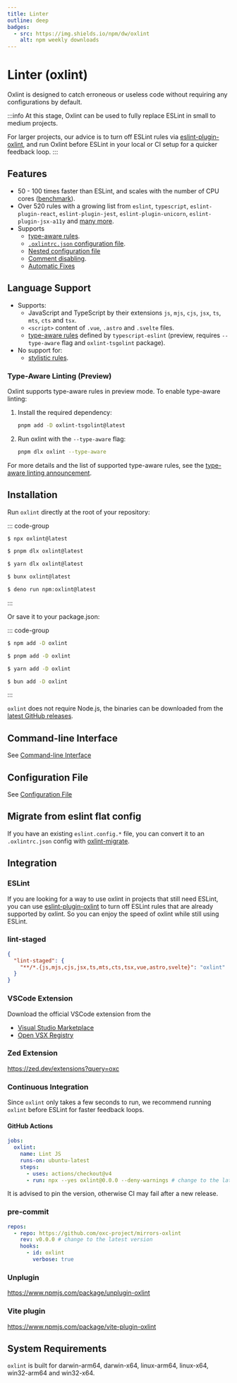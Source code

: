 ```yaml
---
title: Linter
outline: deep
badges:
  - src: https://img.shields.io/npm/dw/oxlint
    alt: npm weekly downloads
---
```


# Linter (oxlint)

<AppBadgeList />

Oxlint is designed to catch erroneous or useless code without requiring any configurations by default.

:::info
At this stage, Oxlint can be used to fully replace ESLint in small to medium projects.

For larger projects, our advice is to turn off ESLint rules via
[eslint-plugin-oxlint](https://www.npmjs.com/package/eslint-plugin-oxlint),
and run Oxlint before ESLint in your local or CI setup for a quicker feedback loop.
:::

## Features

- 50 - 100 times faster than ESLint, and scales with the number of CPU cores
  ([benchmark](https://github.com/oxc-project/bench-javascript-linter)).
- Over 520 rules with a growing list from `eslint`, `typescript`, `eslint-plugin-react`,
  `eslint-plugin-jest`, `eslint-plugin-unicorn`, `eslint-plugin-jsx-a11y` and
  [many more](https://github.com/oxc-project/oxc/issues/481).
- Supports
  - [type-aware rules](https://oxc.rs/blog/2025-08-17-oxlint-type-aware.html).
  - [`.oxlintrc.json` configuration file](./linter/config).
  - [Nested configuration file](./linter/nested-config)
  - [Comment disabling](./linter/config.html#configuring-rules-via-inline-configuration-comments).
  - [Automatic Fixes](./linter/automatic-fixes)

## Language Support

- Supports:
  - JavaScript and TypeScript by their extensions `js`, `mjs`, `cjs`, `jsx`, `ts`, `mts`, `cts` and `tsx`.
  - `<script>` content of `.vue`, `.astro` and `.svelte` files.
  - [type-aware rules](https://typescript-eslint.io/getting-started/typed-linting) defined by
    `typescript-eslint` (preview, requires `--type-aware` flag and `oxlint-tsgolint` package).
- No support for:
  - [stylistic rules](https://eslint.style).

### Type-Aware Linting (Preview)

Oxlint supports type-aware rules in preview mode. To enable type-aware linting:

1. Install the required dependency:
   ```bash
   pnpm add -D oxlint-tsgolint@latest
   ```

2. Run oxlint with the `--type-aware` flag:
   ```bash
   pnpm dlx oxlint --type-aware
   ```

For more details and the list of supported type-aware rules, see the
[type-aware linting announcement](/blog/2025-08-17-oxlint-type-aware).

## Installation

Run `oxlint` directly at the root of your repository:

::: code-group

```sh [npm]
$ npx oxlint@latest
```

```sh [pnpm]
$ pnpm dlx oxlint@latest
```

```sh [yarn]
$ yarn dlx oxlint@latest
```

```sh [bun]
$ bunx oxlint@latest
```

```sh [deno]
$ deno run npm:oxlint@latest
```

:::

Or save it to your package.json:

::: code-group

```sh [npm]
$ npm add -D oxlint
```

```sh [pnpm]
$ pnpm add -D oxlint
```

```sh [yarn]
$ yarn add -D oxlint
```

```sh [bun]
$ bun add -D oxlint
```

:::

`oxlint` does not require Node.js, the binaries can be downloaded from the
[latest GitHub releases](https://github.com/oxc-project/oxc/releases/latest).

## Command-line Interface

See [Command-line Interface](./linter/cli)

## Configuration File

See [Configuration File](./linter/config)

## Migrate from eslint flat config

If you have an existing `eslint.config.*` file, you can convert it to an `.oxlintrc.json` config with
[oxlint-migrate](https://github.com/oxc-project/oxlint-migrate).

## Integration

### ESLint

If you are looking for a way to use oxlint in projects that still need ESLint, you can use
[eslint-plugin-oxlint](https://github.com/oxc-project/eslint-plugin-oxlint) to turn off ESLint rules
that are already supported by oxlint. So you can enjoy the speed of oxlint while still using ESLint.

### lint-staged

```json [package.json]
{
  "lint-staged": {
    "**/*.{js,mjs,cjs,jsx,ts,mts,cts,tsx,vue,astro,svelte}": "oxlint"
  }
}
```

### VSCode Extension

Download the official VSCode extension from the

- [Visual Studio Marketplace](https://marketplace.visualstudio.com/items?itemName=oxc.oxc-vscode)
- [Open VSX Registry](https://open-vsx.org/extension/oxc/oxc-vscode)

### Zed Extension

https://zed.dev/extensions?query=oxc

### Continuous Integration

Since `oxlint` only takes a few seconds to run, we recommend running `oxlint` before ESLint for faster feedback loops.

#### GitHub Actions

```yaml
jobs:
  oxlint:
    name: Lint JS
    runs-on: ubuntu-latest
    steps:
      - uses: actions/checkout@v4
      - run: npx --yes oxlint@0.0.0 --deny-warnings # change to the latest release
```

It is advised to pin the version, otherwise CI may fail after a new release.

### pre-commit

```yaml [.pre-commit-hooks.yaml]
repos:
  - repo: https://github.com/oxc-project/mirrors-oxlint
    rev: v0.0.0 # change to the latest version
    hooks:
      - id: oxlint
        verbose: true
```

### Unplugin

https://www.npmjs.com/package/unplugin-oxlint

### Vite plugin

https://www.npmjs.com/package/vite-plugin-oxlint

## System Requirements

`oxlint` is built for darwin-arm64, darwin-x64, linux-arm64, linux-x64, win32-arm64 and win32-x64.
